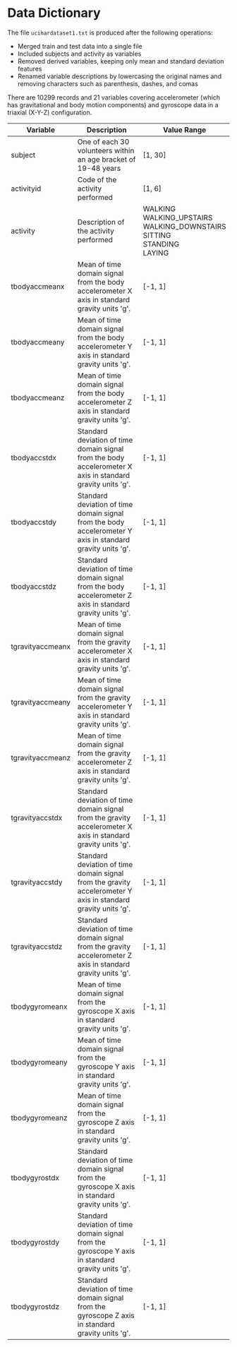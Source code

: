 Data Dictionary
===================

The file `ucihardataset1.txt` is produced after the following operations:

- Merged train and test data into a single file
- Included subjects and activity as variables
- Removed derived variables, keeping only mean and standard deviation features
- Renamed variable descriptions by lowercasing the original names and removing characters such as parenthesis, dashes, and comas

There are 10299 records and 21 variables covering accelerometer (which has gravitational and body motion components) and gyroscope data in a triaxial (X-Y-Z) configuration.

| Variable   | Description                                                    | Value Range        |
|------------|----------------------------------------------------------------|--------------------|
| subject    | One of each 30 volunteers within an age bracket of 19-48 years | [1, 30]               |
| activityid | Code of the activity performed                                 | [1, 6]                |
| activity   | Description of the activity performed                          | WALKING<BR>WALKING_UPSTAIRS<BR>WALKING_DOWNSTAIRS<BR>SITTING<BR>STANDING<BR>LAYING             |
| tbodyaccmeanx    | Mean of time domain signal from the body accelerometer X axis in standard gravity units 'g'.                  | [-1, 1]            |
| tbodyaccmeany    | Mean of time domain signal from the body accelerometer Y axis in standard gravity units 'g'.                  | [-1, 1]            |
| tbodyaccmeanz    | Mean of time domain signal from the body accelerometer Z axis in standard gravity units 'g'.                  | [-1, 1]            |
| tbodyaccstdx     | Standard deviation of time domain signal from the body accelerometer X axis in standard gravity units 'g'.    | [-1, 1]            |
| tbodyaccstdy     | Standard deviation of time domain signal from the body accelerometer Y axis in standard gravity units 'g'.    | [-1, 1]            |
| tbodyaccstdz     | Standard deviation of time domain signal from the body accelerometer Z axis in standard gravity units 'g'.    | [-1, 1]            |
| tgravityaccmeanx | Mean of time domain signal from the gravity accelerometer X axis in standard gravity units 'g'.               | [-1, 1]            |
| tgravityaccmeany | Mean of time domain signal from the gravity accelerometer Y axis in standard gravity units 'g'.               | [-1, 1]            |
| tgravityaccmeanz | Mean of time domain signal from the gravity accelerometer Z axis in standard gravity units 'g'.               | [-1, 1]            |
| tgravityaccstdx  | Standard deviation of time domain signal from the gravity accelerometer X axis in standard gravity units 'g'. | [-1, 1]            |
| tgravityaccstdy  | Standard deviation of time domain signal from the gravity accelerometer Y axis in standard gravity units 'g'. | [-1, 1]            |
| tgravityaccstdz  | Standard deviation of time domain signal from the gravity accelerometer Z axis in standard gravity units 'g'. | [-1, 1]            |
| tbodygyromeanx   | Mean of time domain signal from the gyroscope X axis in standard gravity units 'g'.                           | [-1, 1]            |
| tbodygyromeany   | Mean of time domain signal from the gyroscope Y axis in standard gravity units 'g'.                           | [-1, 1]            |
| tbodygyromeanz   | Mean of time domain signal from the gyroscope Z axis in standard gravity units 'g'.                           | [-1, 1]            |
| tbodygyrostdx    | Standard deviation of time domain signal from the gyroscope X axis in standard gravity units 'g'.             | [-1, 1]            |
| tbodygyrostdy    | Standard deviation of time domain signal from the gyroscope Y axis in standard gravity units 'g'.             | [-1, 1]            |
| tbodygyrostdz    | Standard deviation of time domain signal from the gyroscope Z axis in standard gravity units 'g'.             | [-1, 1]            |